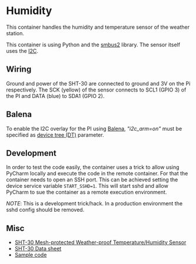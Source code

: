 # Humidity

This container handles the humidity and temperature sensor of the weather station.

This container is using Python and the [smbus2](https://pypi.org/project/smbus2/) library.
The sensor itself uses the [I2C](https://en.wikipedia.org/wiki/I%C2%B2C).

## Wiring

Ground and power of the SHT-30 are connected to ground and 3V on the Pi respectively.
The SCK (yellow) of the sensor connects to SCL1 (GPIO 3) of the PI and DATA (blue) to SDA1 (GPIO 2).

## Balena

To enable the I2C overlay for the PI using [Balena](https://www.balena.io/docs/reference/OS/advanced/), _"i2c_arm=on"_ must be specified as [device tree (DT)](https://www.raspberrypi.org/documentation/configuration/device-tree.md) parameter.

## Development

In order to test the code easily, the container uses a trick to allow using PyCharm locally and execute the code in the remote container.
For that the container needs to open an SSH port.
This can be achieved setting the device service variable `START_SSHD=1`.
This will start sshd and allow PyCharm to sue the container as a remote execution environment.

*NOTE*: This is a development trick/hack.
In a production environment the sshd config should be removed.

## Misc

* [SHT-30 Mesh-protected Weather-proof Temperature/Humidity Sensor](https://www.adafruit.com/product/4099)
* [SHT-30 Data sheet](https://cdn-shop.adafruit.com/datasheets/SLHT5.pdf)
* [Sample code](https://github.com/ControlEverythingCommunity/SHT30)
